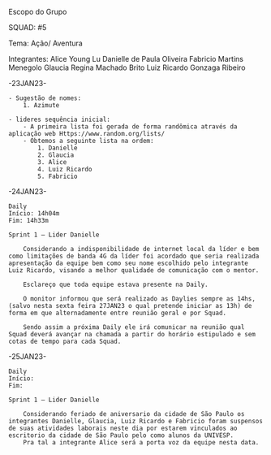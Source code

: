 Escopo do Grupo

SQUAD: #5

Tema: Ação/ Aventura

Integrantes:
    Alice Young Lu
    Danielle de Paula Oliveira
    Fabricio Martins Menegolo
    Glaucia Regina Machado Brito
    Luiz Ricardo Gonzaga Ribeiro

-23JAN23-

    - Sugestão de nomes:
        1. Azimute

    - lideres sequência inicial:
        - A primeira lista foi gerada de forma randômica através da aplicação web Https://www.random.org/lists/
        - Obtemos a seguinte lista na ordem:
            1. Danielle
            2. Glaucia
            3. Alice
            4. Luiz Ricardo
            5. Fabricio

-24JAN23-

    Daily
    Início: 14h04m
    Fim: 14h33m

    Sprint 1 – Lider Danielle

        Considerando a indisponibilidade de internet local da líder e bem como limitações de banda 4G da líder foi acordado que seria realizada apresentação da equipe bem como seu nome escolhido pelo integrante Luiz Ricardo, visando a melhor qualidade de comunicação com o mentor.

        Esclareço que toda equipe estava presente na Daily.

        O monitor informou que será realizado as Daylies sempre as 14hs, (salvo nesta sexta feira 27JAN23 o qual pretende iniciar as 13h) de forma em que alternadamente entre reunião geral e por Squad.

        Sendo assim a próxima Daily ele irá comunicar na reunião qual Squad deverá avançar na chamada a partir do horário estipulado e sem cotas de tempo para cada Squad.

-25JAN23-

    Daily
    Início: 
    Fim: 

    Sprint 1 – Lider Danielle

        Considerando feriado de aniversario da cidade de São Paulo os integrantes Danielle, Glaucia, Luiz Ricardo e Fabricio foram suspensos de suas atividades laborais neste dia por estarem vinculados ao escritorio da cidade de São Paulo pelo como alunos da UNIVESP.
        Pra tal a integrante Alice será a porta voz da equipe nesta data.
